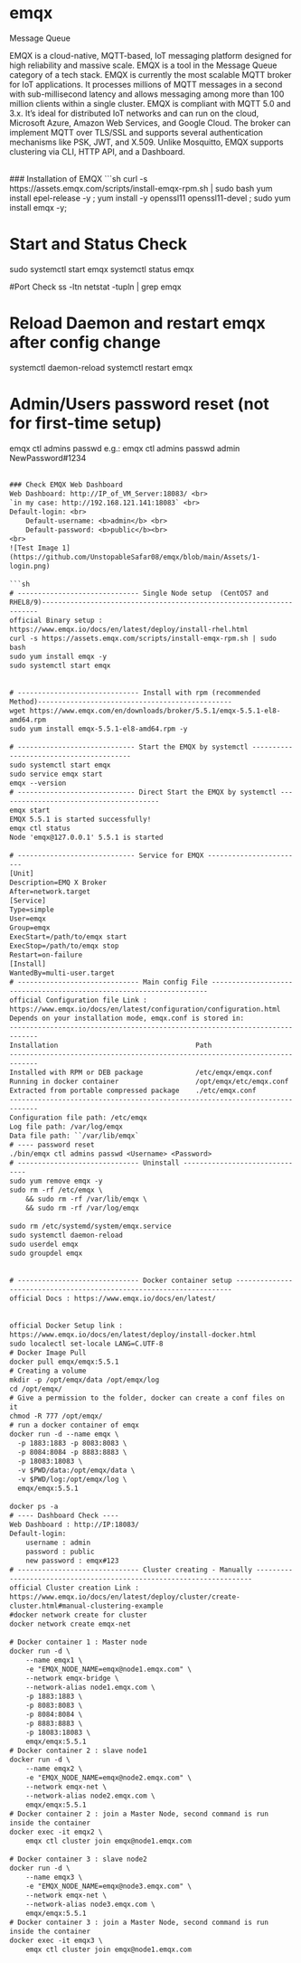 # emqx
Message Queue

EMQX is a cloud-native, MQTT-based, IoT messaging platform designed for high reliability and massive scale. EMQX is a tool in the Message Queue category of a tech stack. 
EMQX is currently the most scalable MQTT broker for IoT applications. It processes millions of MQTT messages in a second with sub-millisecond latency and allows messaging among more than 100 million clients within a single cluster. EMQX is compliant with MQTT 5.0 and 3.x. It’s ideal for distributed IoT networks and can run on the cloud, Microsoft Azure, Amazon Web Services, and Google Cloud. The broker can implement MQTT over TLS/SSL and supports several authentication mechanisms like PSK, JWT, and X.509. Unlike Mosquitto, EMQX supports clustering via CLI, HTTP API, and a Dashboard.

<br/>
### Installation of EMQX
```sh
curl -s https://assets.emqx.com/scripts/install-emqx-rpm.sh | sudo bash
yum install epel-release -y ;
yum install -y openssl11 openssl11-devel ;
sudo yum install emqx -y;

# Start and Status Check
sudo systemctl start emqx
systemctl status emqx

#Port Check
ss -ltn 
netstat -tupln | grep emqx

# Reload Daemon and restart emqx after config change
systemctl daemon-reload
systemctl restart emqx

# Admin/Users password reset (not for first-time setup)
emqx ctl admins passwd <Username> <NewPassword>
e.g.: emqx ctl admins passwd admin NewPassword#1234
```

### Check EMQX Web Dashboard
Web Dashboard: http://IP_of_VM_Server:18083/ <br>
`in my case: http://192.168.121.141:18083` <br>
Default-login: <br>
    Default-username: <b>admin</b> <br>
    Default-password: <b>public</b><br>
<br>
![Test Image 1](https://github.com/UnstopableSafar08/emqx/blob/main/Assets/1-login.png) 

```sh
# ------------------------------ Single Node setup  (CentOS7 and RHEL8/9)---------------------------------------------------------------------
official Binary setup : https://www.emqx.io/docs/en/latest/deploy/install-rhel.html
curl -s https://assets.emqx.com/scripts/install-emqx-rpm.sh | sudo bash
sudo yum install emqx -y
sudo systemctl start emqx


# ------------------------------ Install with rpm (recommended Method)------------------------------------------------
wget https://www.emqx.com/en/downloads/broker/5.5.1/emqx-5.5.1-el8-amd64.rpm
sudo yum install emqx-5.5.1-el8-amd64.rpm -y

# ----------------------------- Start the EMQX by systemctl ----------------------------------------
sudo systemctl start emqx
sudo service emqx start
emqx --version
# ----------------------------- Direct Start the EMQX by systemctl ----------------------------------------
emqx start
EMQX 5.5.1 is started successfully!
emqx ctl status
Node 'emqx@127.0.0.1' 5.5.1 is started

# ----------------------------- Service for EMQX ------------------------
[Unit]
Description=EMQ X Broker
After=network.target
[Service]
Type=simple
User=emqx
Group=emqx
ExecStart=/path/to/emqx start
ExecStop=/path/to/emqx stop
Restart=on-failure
[Install]
WantedBy=multi-user.target
# ------------------------------ Main config File ---------------------------------------------------------------------
official Configuration file Link : https://www.emqx.io/docs/en/latest/configuration/configuration.html
Depends on your installation mode, emqx.conf is stored in:
-----------------------------------------------------------------------------
Installation                                  Path
-----------------------------------------------------------------------------
Installed with RPM or DEB package             /etc/emqx/emqx.conf
Running in docker container                   /opt/emqx/etc/emqx.conf
Extracted from portable compressed package    ./etc/emqx.conf
-----------------------------------------------------------------------------
Configuration file path: /etc/emqx
Log file path: /var/log/emqx
Data file path: ``/var/lib/emqx`
# ---- password reset
./bin/emqx ctl admins passwd <Username> <Password>
# ------------------------------ Uninstall -------------------------------
sudo yum remove emqx -y
sudo rm -rf /etc/emqx \
    && sudo rm -rf /var/lib/emqx \
    && sudo rm -rf /var/log/emqx

sudo rm /etc/systemd/system/emqx.service
sudo systemctl daemon-reload
sudo userdel emqx
sudo groupdel emqx


# ------------------------------ Docker container setup ---------------------------------------------------------------------
official Docs : https://www.emqx.io/docs/en/latest/


official Docker Setup link : https://www.emqx.io/docs/en/latest/deploy/install-docker.html
sudo localectl set-locale LANG=C.UTF-8
# Docker Image Pull
docker pull emqx/emqx:5.5.1
# Creating a volume 
mkdir -p /opt/emqx/data /opt/emqx/log
cd /opt/emqx/
# Give a permission to the folder, docker can create a conf files on it
chmod -R 777 /opt/emqx/
# run a docker container of emqx
docker run -d --name emqx \
  -p 1883:1883 -p 8083:8083 \
  -p 8084:8084 -p 8883:8883 \
  -p 18083:18083 \
  -v $PWD/data:/opt/emqx/data \
  -v $PWD/log:/opt/emqx/log \
  emqx/emqx:5.5.1

docker ps -a
# ---- Dashboard Check ----
Web Dashboard : http://IP:18083/
Default-login: 
    username : admin 
    password : public
    new password : emqx#123
# ------------------------------ Cluster creating - Manually ---------------------------------------------------------------------
official Cluster creation Link : https://www.emqx.io/docs/en/latest/deploy/cluster/create-cluster.html#manual-clustering-example
#docker network create for cluster
docker network create emqx-net 

# Docker container 1 : Master node
docker run -d \
    --name emqx1 \
    -e "EMQX_NODE_NAME=emqx@node1.emqx.com" \
    --network emqx-bridge \
    --network-alias node1.emqx.com \
    -p 1883:1883 \
    -p 8083:8083 \
    -p 8084:8084 \
    -p 8883:8883 \
    -p 18083:18083 \
    emqx/emqx:5.5.1
# Docker container 2 : slave node1
docker run -d \
    --name emqx2 \
    -e "EMQX_NODE_NAME=emqx@node2.emqx.com" \
    --network emqx-net \
    --network-alias node2.emqx.com \
    emqx/emqx:5.5.1
# Docker container 2 : join a Master Node, second command is run inside the container  
docker exec -it emqx2 \
    emqx ctl cluster join emqx@node1.emqx.com

# Docker container 3 : slave node2
docker run -d \
    --name emqx3 \
    -e "EMQX_NODE_NAME=emqx@node3.emqx.com" \
    --network emqx-net \
    --network-alias node3.emqx.com \
    emqx/emqx:5.5.1
# Docker container 3 : join a Master Node, second command is run inside the container 
docker exec -it emqx3 \
    emqx ctl cluster join emqx@node1.emqx.com

```
